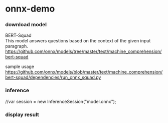 # onnx-demo

### download model

BERT-Squad<br>
This model answers questions based on the context of the given input paragraph.<br>
https://github.com/onnx/models/tree/master/text/machine_comprehension/bert-squad

sample usage<br>
https://github.com/onnx/models/blob/master/text/machine_comprehension/bert-squad/dependencies/run_onnx_squad.py

### inference
//var session = new InferenceSession("model.onnx");

### display result
